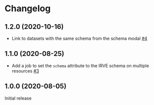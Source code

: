 # Changelog

## 1.2.0 (2020-10-16)

- Link to datasets with the same schema from the schema modal [#4](https://github.com/etalab/udata-schema-gouvfr/pull/4)

## 1.1.0 (2020-08-25)

- Add a job to set the `schema` attribute to the IRVE schema on multiple resources [#3](https://github.com/etalab/udata-schema-gouvfr/pull/3)

## 1.0.0 (2020-08-05)

Initial release

